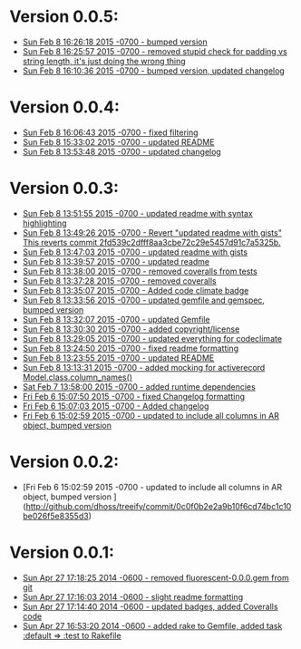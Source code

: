 # Version 0.0.5:
  * [Sun Feb 8 16:26:18 2015 -0700 - bumped version
](http://github.com/dhoss/treeify/commit/ad20eae19b836ab3afa38738efade2e9662acc37)
  * [Sun Feb 8 16:25:57 2015 -0700 - removed stupid check for padding vs string length, it's just doing the wrong thing
](http://github.com/dhoss/treeify/commit/59685ddb884492da74ab623d833dfffc315f657f)
  * [Sun Feb 8 16:10:36 2015 -0700 - bumped version, updated changelog
](http://github.com/dhoss/treeify/commit/456a1d9d367496c43cb1d4773fe2b4f2e32ac336)

# Version 0.0.4:
  * [Sun Feb 8 16:06:43 2015 -0700 - fixed filtering
](http://github.com/dhoss/treeify/commit/5ab6c6454b074e18382245bcacd2f2dd041c1b52)
  * [Sun Feb 8 15:33:02 2015 -0700 - updated README
](http://github.com/dhoss/treeify/commit/a0b76d8f4f71e5b4112d3cb13e68d6209e00f60a)
  * [Sun Feb 8 13:53:48 2015 -0700 - updated changelog
](http://github.com/dhoss/treeify/commit/7764c537211d80651136c751d75020cd0ab1eb62)

# Version 0.0.3:
  * [Sun Feb 8 13:51:55 2015 -0700 - updated readme with syntax highlighting
](http://github.com/dhoss/treeify/commit/3ead968fcf740de74fb5555be9fdd24a2e9d752b)
  * [Sun Feb 8 13:49:26 2015 -0700 - Revert "updated readme with gists"
This reverts commit 2fd539c2dfff8aa3cbe72c29e5457d91c7a5325b.
](http://github.com/dhoss/treeify/commit/a794132fbda9998de6dfedc368699b3294880867)
  * [Sun Feb 8 13:47:03 2015 -0700 - updated readme with gists
](http://github.com/dhoss/treeify/commit/2fd539c2dfff8aa3cbe72c29e5457d91c7a5325b)
  * [Sun Feb 8 13:39:57 2015 -0700 - updated readme
](http://github.com/dhoss/treeify/commit/ef5c09bcd73134aa7825d2ea754b188b679c0764)
  * [Sun Feb 8 13:38:00 2015 -0700 - removed coveralls from tests
](http://github.com/dhoss/treeify/commit/d5461384faa184f97cef7e3e1a3950839af38e68)
  * [Sun Feb 8 13:37:28 2015 -0700 - removed coveralls
](http://github.com/dhoss/treeify/commit/6e5517d12f86e840811b89971ffef37f1b4e105a)
  * [Sun Feb 8 13:35:07 2015 -0700 - Added code climate badge
](http://github.com/dhoss/treeify/commit/db74e5e6495977d08ff9bae895dcd61b4ce3eea1)
  * [Sun Feb 8 13:33:56 2015 -0700 - updated gemfile and gemspec, bumped version
](http://github.com/dhoss/treeify/commit/5a1cfb97c060a5f59ced6157d413b1bc8048bb9e)
  * [Sun Feb 8 13:32:07 2015 -0700 - updated Gemfile
](http://github.com/dhoss/treeify/commit/433515134eacc821887623f0324930297d94cc93)
  * [Sun Feb 8 13:30:30 2015 -0700 - added copyright/license
](http://github.com/dhoss/treeify/commit/85e40476ab9490342a806529eb4b796e16379804)
  * [Sun Feb 8 13:29:05 2015 -0700 - updated everything for codeclimate
](http://github.com/dhoss/treeify/commit/dc1d3ec351536e78f8840cbe654f7cfb3a6032bd)
  * [Sun Feb 8 13:24:50 2015 -0700 - fixed readme formatting
](http://github.com/dhoss/treeify/commit/9cb08202e00817b56053e26e56c4e79c554a475f)
  * [Sun Feb 8 13:23:55 2015 -0700 - updated README
](http://github.com/dhoss/treeify/commit/e3b712b50e0636adecd00037e11eaf0fca049169)
  * [Sun Feb 8 13:13:31 2015 -0700 - added mocking for activerecord Model.class.column_names()
](http://github.com/dhoss/treeify/commit/4956de7c0d535daa912d6b5355be73cd6459e5ea)
  * [Sat Feb 7 13:58:00 2015 -0700 - added runtime dependencies
](http://github.com/dhoss/treeify/commit/ccff6b5af912956f7756b2cb8c9fefa29a0a8c29)
  * [Fri Feb 6 15:07:50 2015 -0700 - fixed Changelog formatting
](http://github.com/dhoss/treeify/commit/4432c7a09e237735029d95a93c7e366fbcfe7591)
  * [Fri Feb 6 15:07:03 2015 -0700 - Added changelog
](http://github.com/dhoss/treeify/commit/5b700bca8d955d0206cf1711e4b9e2215ecf3a23)
  * [Fri Feb 6 15:02:59 2015 -0700 - updated to include all columns in AR object, bumped version
](http://github.com/dhoss/treeify/commit/0c0f0b2e2a9b10f6cd74bc1c10be026f5e8355d3)
# Version 0.0.2:

  * [Fri Feb 6 15:02:59 2015 -0700 - updated to include all columns in AR object, bumped version
]
(http://github.com/dhoss/treeify/commit/0c0f0b2e2a9b10f6cd74bc1c10be026f5e8355d3)

# Version 0.0.1:

  * [Sun Apr 27 17:18:25 2014 -0600 - removed fluorescent-0.0.0.gem from git
](http://github.com/dhoss/treeify/commit/07b05984030bdc5190708948841b6b6d2a34706e)
  * [Sun Apr 27 17:16:03 2014 -0600 - slight readme formatting
](http://github.com/dhoss/treeify/commit/7da2e26fb2774c8b3ab521a2e1cdf3dc679f6264)
  * [Sun Apr 27 17:14:40 2014 -0600 - updated badges, added Coveralls code
](http://github.com/dhoss/treeify/commit/598f4c847275efab8b513cd74022c24120f93a13)
  * [Sun Apr 27 16:53:20 2014 -0600 - added rake to Gemfile, added task :default => :test to Rakefile
](http://github.com/dhoss/treeify/commit/94b73adcdba01b2d391882d179c5fac067f2c0de)
